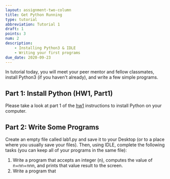 ```yaml
---
layout: assignment-two-column
title: Get Python Running
type: tutorial
abbreviation: Tutorial 1
draft: 1
points: 3
num: 2
description: 
    - Installing Python3 & IDLE
    - Writing your first programs
due_date: 2020-09-23
---
```


In tutorial today, you will meet your peer mentor and fellow classmates, install Python3 (if you haven't already), and write a few simple programs.

## Part 1: Install Python (HW1, Part1)
Please take a look at part 1 of the [hw1](hw1) instructions to install Python on your computer.

## Part 2: Write Some Programs
Create an empty file called lab1.py and save it to your Desktop (or to a place where you usually save your files). Then, using IDLE, complete the following tasks (you can keep all of your programs in the same file):

1. Write a program that accepts an integer (n), computes the value of n+nn+nnn, and prints that value result to the screen.
2. Write a program that 
